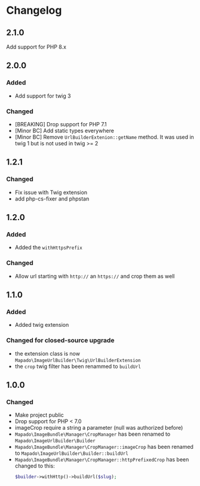 # Changelog

## 2.1.0

Add support for PHP 8.x

## 2.0.0

### Added

- Add support for twig 3

### Changed

- [BREAKING] Drop support for PHP 7.1
- [Minor BC] Add static types everywhere
- [Minor BC] Remove `UrlBuilderExtenion::getName` method. It was used in twig 1 but is not used in twig >= 2

## 1.2.1

### Changed

- Fix issue with Twig extension
- add php-cs-fixer and phpstan

## 1.2.0

### Added

- Added the `withHttpsPrefix`

### Changed

- Allow url starting with `http://` an `https://` and crop them as well

## 1.1.0

### Added

- Added twig extension

### Changed for closed-source upgrade

- the extension class is now `Mapado\ImageUrlBuilder\Twig\UrlBuilderExtension`
- the `crop` twig filter has been renammed to `buildUrl`

## 1.0.0

### Changed

- Make project public
- Drop support for PHP < 7.0
- imageCrop require a string a parameter (null was authorized before)
- `Mapado\ImageBundle\Manager\CropManager` has been renamed to `Mapado\ImageUrlBuilder\Builder`
- `Mapado\ImageBundle\Manager\CropManager::imageCrop` has been renamed to `Mapado\ImageUrlBuilder\Builder::buildUrl`
- `Mapado\ImageBundle\Manager\CropManager::httpPrefixedCrop` has been changed to this:
  ```php
  $builder->withHttp()->buildUrl($slug);
  ```
